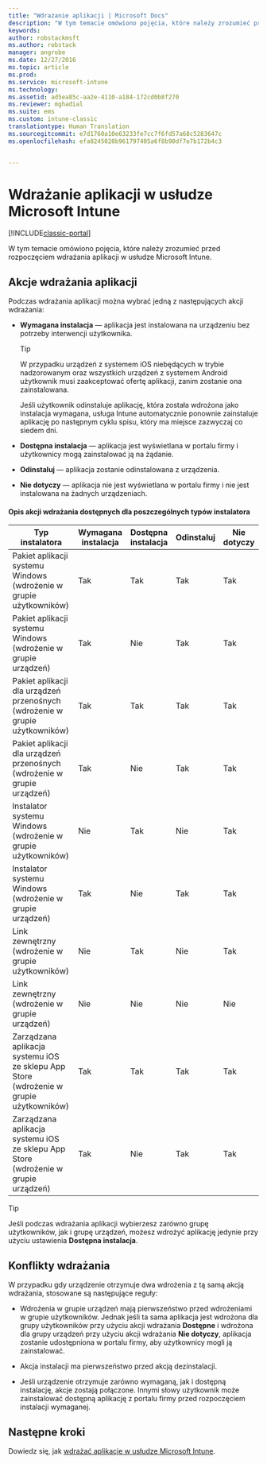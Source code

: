 ```yaml
---
title: "Wdrażanie aplikacji | Microsoft Docs"
description: "W tym temacie omówiono pojęcia, które należy zrozumieć przed rozpoczęciem wdrażania aplikacji w usłudze Intune."
keywords: 
author: robstackmsft
ms.author: robstack
manager: angrobe
ms.date: 12/27/2016
ms.topic: article
ms.prod: 
ms.service: microsoft-intune
ms.technology: 
ms.assetid: ad5ea85c-aa2e-4110-a184-172cd0b8f270
ms.reviewer: mghadial
ms.suite: ems
ms.custom: intune-classic
translationtype: Human Translation
ms.sourcegitcommit: e7d1760a10e63233fe7cc7f6fd57a68c5283647c
ms.openlocfilehash: efa8245020b961797405a6f8b90df7e7b172b4c3


---
```


# <a name="deploy-apps-with-microsoft-intune"></a>Wdrażanie aplikacji w usłudze Microsoft Intune

[!INCLUDE[classic-portal](../includes/classic-portal.md)]

W tym temacie omówiono pojęcia, które należy zrozumieć przed rozpoczęciem wdrażania aplikacji w usłudze Microsoft Intune.


## <a name="app-deployment-actions"></a>Akcje wdrażania aplikacji
Podczas wdrażania aplikacji można wybrać jedną z następujących akcji wdrażania:

-   **Wymagana instalacja** — aplikacja jest instalowana na urządzeniu bez potrzeby interwencji użytkownika.

    > [!TIP]
    > W przypadku urządzeń z systemem iOS niebędących w trybie nadzorowanym oraz wszystkich urządzeń z systemem Android użytkownik musi zaakceptować ofertę aplikacji, zanim zostanie ona zainstalowana.
    >
    >  Jeśli użytkownik odinstaluje aplikację, która została wdrożona jako instalacja wymagana, usługa Intune automatycznie ponownie zainstaluje aplikację po następnym cyklu spisu, który ma miejsce zazwyczaj co siedem dni.

-   **Dostępna instalacja** — aplikacja jest wyświetlana w portalu firmy i użytkownicy mogą zainstalować ją na żądanie.

-   **Odinstaluj** — aplikacja zostanie odinstalowana z urządzenia.

-   **Nie dotyczy** — aplikacja nie jest wyświetlana w portalu firmy i nie jest instalowana na żadnych urządzeniach.

#### <a name="understand-which-deployment-actions-are-available-for-each-installer-type"></a>Opis akcji wdrażania dostępnych dla poszczególnych typów instalatora

|Typ instalatora|Wymagana instalacja|Dostępna instalacja|Odinstaluj|Nie dotyczy|
|------------------|--------------------|---------------------|-------------|------------------|
|Pakiet aplikacji systemu Windows (wdrożenie w grupie użytkowników)|Tak|Tak|Tak|Tak|
|Pakiet aplikacji systemu Windows (wdrożenie w grupie urządzeń)|Tak|Nie|Tak|Tak|
|Pakiet aplikacji dla urządzeń przenośnych (wdrożenie w grupie użytkowników)|Tak|Tak|Tak|Tak|
|Pakiet aplikacji dla urządzeń przenośnych (wdrożenie w grupie urządzeń)|Tak|Nie|Tak|Tak|
|Instalator systemu Windows (wdrożenie w grupie użytkowników)|Nie|Tak|Nie|Tak|
|Instalator systemu Windows (wdrożenie w grupie urządzeń)|Tak|Nie|Tak|Tak|
|Link zewnętrzny (wdrożenie w grupie użytkowników)|Nie|Tak|Nie|Tak|
|Link zewnętrzny (wdrożenie w grupie urządzeń)|Nie|Nie|Nie|Nie|
|Zarządzana aplikacja systemu iOS ze sklepu App Store (wdrożenie w grupie użytkowników)|Tak|Tak|Tak|Tak|
|Zarządzana aplikacja systemu iOS ze sklepu App Store (wdrożenie w grupie urządzeń)|Tak|Nie|Tak|Tak|
> [!TIP]
> Jeśli podczas wdrażania aplikacji wybierzesz zarówno grupę użytkowników, jak i grupę urządzeń, możesz wdrożyć aplikację jedynie przy użyciu ustawienia **Dostępna instalacja**.

## <a name="deployment-conflicts"></a>Konflikty wdrażania
W przypadku gdy urządzenie otrzymuje dwa wdrożenia z tą samą akcją wdrażania, stosowane są następujące reguły:

-   Wdrożenia w grupie urządzeń mają pierwszeństwo przed wdrożeniami w grupie użytkowników. Jednak jeśli ta sama aplikacja jest wdrożona dla grupy użytkowników przy użyciu akcji wdrażania **Dostępne** i wdrożona dla grupy urządzeń przy użyciu akcji wdrażania **Nie dotyczy**, aplikacja zostanie udostępniona w portalu firmy, aby użytkownicy mogli ją zainstalować.

-   Akcja instalacji ma pierwszeństwo przed akcją dezinstalacji.

-   Jeśli urządzenie otrzymuje zarówno wymaganą, jak i dostępną instalację, akcje zostają połączone. Innymi słowy użytkownik może zainstalować dostępną aplikację z portalu firmy przed rozpoczęciem instalacji wymaganej.


## <a name="next-steps"></a>Następne kroki

Dowiedz się, jak [wdrażać aplikacje w usłudze Microsoft Intune](deploy-apps-in-microsoft-intune.md).



<!--HONumber=Dec16_HO5-->


